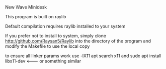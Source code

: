 
New Wave Minidesk





        
            
        

    

This program is built on raylib

Default compilation requires raylib installed to your system

If you prefer not to install to system, simply clone http://github.com/Raysan5/Raylib
into the directory of the program and modify the Makefile to use the local copy

to ensure all linker params work use 
-lX11
apt search x11
and sudo apt install libx11-dev <--- or something similar




        
            
        

    
